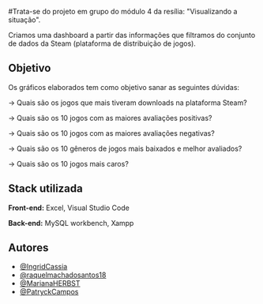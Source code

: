 
#Trata-se do projeto em grupo do módulo 4 da resília: "Visualizando a situação".

Criamos uma dashboard a partir das informações que filtramos do conjunto de dados da Steam (plataforma de distribuição de jogos).


## Objetivo

Os gráficos elaborados tem como objetivo sanar as seguintes dúvidas:

→ Quais são os jogos que mais tiveram downloads na plataforma Steam?

→ Quais são os 10 jogos com as maiores avaliações positivas?

→ Quais são os 10 jogos com as maiores avaliações negativas?

→ Quais são os 10 gêneros de jogos mais baixados e melhor avaliados?

→ Quais são os 10 jogos mais caros?


## Stack utilizada

**Front-end:** Excel, Visual Studio Code

**Back-end:** MySQL workbench, Xampp


## Autores

- [@IngridCassia](https://github.com/IngridCassia)
- [@raquelmachadosantos18](https://github.com/raquelmachadosantos18)
- [@MarianaHERBST](https://github.com/MarianaHERBST)
 - [@PatryckCampos](https://github.com/PatryckCampos)
